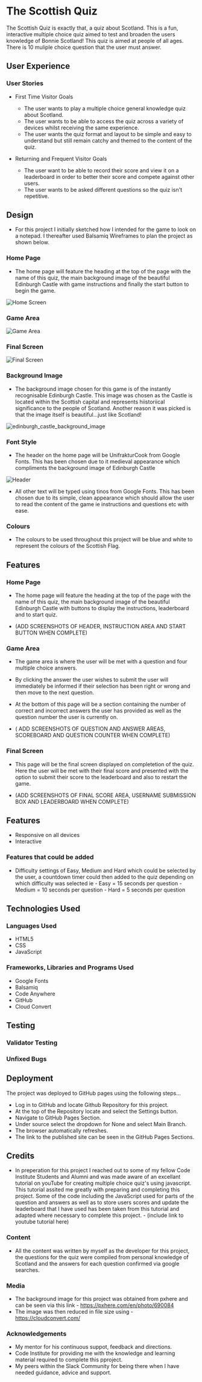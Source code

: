 # The Scottish Quiz

The Scottish Quiz is exactly that, a quiz about Scotland. This is a fun, interactive multiple choice quiz aimed to test and broaden the users knowledge of Bonnie Scotland! This quiz is aimed at people of all ages.
There is 10 muliple choice question that the user must answer.

## User Experience

### User Stories

- First Time Visitor Goals
    - The user wants to play a multiple choice general knowledge quiz about Scotland.
    - The user wants to be able to access the quiz across a variety of devices whilst receiving the same experience.
    - The user wants the quiz format and layout to be simple and easy to understand but still remain catchy and themed to the content of the quiz.

- Returning and Frequent Visitor Goals
    - The user want to be able to record their score and view it on a leaderboard in order to better their score and compete against other users.
    - The user wants to be asked different questions so the quiz isn't repetitive.
      
## Design

- For this project I initially sketched how I intended for the game to look on a notepad. I thereafter used Balsamiq Wireframes to plan the project as shown below.

### Home Page

  - The home page will feature the heading at the top of the page with the name of this quiz, the main background image of the beautiful Edinburgh Castle with game instructions and finally the start button to begin the game.

![Home Screen](https://github.com/Chris-Tollan/The_Scottish_Quiz/assets/134441833/04df11e0-c9cb-442c-947a-d91adbc39535)


### Game Area

![Game Area](https://github.com/Chris-Tollan/The_Scottish_Quiz/assets/134441833/a98bf78a-f203-4695-885e-a8f0993fd725)



### Final Screen

![Final Screen](https://github.com/Chris-Tollan/The_Scottish_Quiz/assets/134441833/2dd8342f-2856-4791-926c-fc15ea79e238)


### Background Image

- The background image chosen for this game is of the instantly recognisable Edinburgh Castle. This image was chosen as the Castle is located within the Scottish capital and represents hiistoriical significance to the people of Scotland. Another reason it was picked is that the image itself is beautiful...just like Scotland!

 ![edinburgh_castle_background_image](https://github.com/Chris-Tollan/the-scottish-quiz/assets/134441833/d3dc6910-302f-4530-afa3-9af41e9a83db)

### Font Style

- The header on the home page will be UnifrakturCook from Google Fonts. This has been chosen due to it medieval appearance which compliments the background image of Edinburgh Castle

![Header](https://github.com/Chris-Tollan/the-scottish-quiz/assets/134441833/61c8c8a8-466a-4906-8c86-4ae464412c86)

- All other text will be typed using tinos from Google Fonts. This has been chosen due to its simple, clean appearance which should allow the user to read the content of the game ie instructions and questions etc with ease.

### Colours

- The colours to be used throughout this project will be blue and white to represent the colours of the Scottish Flag.

## Features

### Home Page

- The home page will feature the heading at the top of the page with the name of this quiz, the main background image of the beautiful Edinburgh Castle with buttons to display the instructions, leaderboard and to start quiz.

- (ADD SCREENSHOTS OF HEADER, INSTRUCTION AREA AND START BUTTON WHEN COMPLETE)

### Game Area

- The game area is where the user will be met with a question and four multiple choice answers.
- By clicking the answer the user wishes to submit the user will immediately be informed if their selection has been right or wrong and then move to the next question.
- At the bottom of this page will be a section containing the number of correct and incorrect answers the user has provided as well as the question number the user is currently on.
 
- ( ADD SCREENSHOTS OF QUESTION AND ANSWER AREAS, SCOREBOARD AND QUESTION COUNTER WHEN COMPLETE)
 
### Final Screen

- This page will be the final screen displayed on completetion of the quiz. Here the user will be met with their final score and presented with the option to submit their score to the leaderboard and also to restart the game.

- (ADD SCREENSHOTS OF FINAL SCORE AREA, USERNAME SUBMISSION BOX AND LEADERBOARD WHEN COMPLETE)

## Features

- Responsive on all devices
- Interactive

### Features that could be added

- Difficulty settings of Easy, Medium and Hard which could be selected by the user, a countdown timer could then added to the quiz depending on which difficulty was selected ie
      - Easy = 15 seconds per question
      - Medium = 10 seconds per question
      - Hard = 5 seconds per question

## Technologies Used

### Languages Used
- HTML5
- CSS
- JavaScript

### Frameworks, Libraries and Programs Used
- Google Fonts
- Balsamiq
- Code Anywhere
- GitHub
- Cloud Convert

## Testing 




### Validator Testing 



### Unfixed Bugs

 

## Deployment

The project was deployed to GitHub pages using the following steps...
- Log in to GitHub and locate Github Repository for this project.
- At the top of the Repository locate and select the Settings button.
- Navigate to GitHub Pages Section.
- Under source select the dropdown for None and select Main Branch.
- The browser automatically refreshes.
- The link to the published site can be seen in the GitHub Pages Sections.

## Credits 

- In preperation for this project I reached out to some of my fellow Code Institute Students and Alumni and was made aware of an excellant tutorial on youTube for creating multiple choice quiz's using javascript. This tutorial assited me greatly with preparing and completing this project. Some of the code including the JavaScript used for parts of the question and answers as well as to store users scores and update the leaderboard that I have used has been taken from this tutorial and adapted where necessary to complete this project. - (include link to youtube  tutorial here)

### Content 

- All the content was written by myself as the developer for this project, the questions for the quiz were compiled from personal knowledge of Scotland and the answers for each question confirmed via google searches.

### Media

- The background image for this project was obtained from pxhere and can be seen via this link - https://pxhere.com/en/photo/690084
- The image was then reduced in file size using - https://cloudconvert.com/

### Acknowledgements
- My mentor for his continuous suppot, feedback and directions.
- Code Institute for providing me with the knowledge and learning material required to complete this pproject.
- My peers within the Slack Community for being there when I have needed guidance, advice and support.


